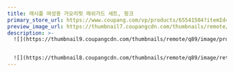 ```yaml
---
title: 래시플 여성용 가오리핏 래쉬가드 세트, 핑크
primary_store_url: https://www.coupang.com/vp/products/65541504?itemId=221104538&vendorItemId=3535211309
preview_image_url: https://thumbnail7.coupangcdn.com/thumbnails/remote/230x230ex/image/product/image/vendoritem/2019/10/14/3535211309/c4bce07b-0dba-4687-9335-c7dca1fc70da.jpg
description: >-
  ![](https://thumbnail9.coupangcdn.com/thumbnails/remote/q89/image/product/content/vendorItem/2019/09/20/221104538/68d841a5-31f6-43b7-8e50-6b9c1edcbaf7.jpg)


  ![](https://thumbnail8.coupangcdn.com/thumbnails/remote/q89/image/retail/images/6590021679905803-a219fb6c-5e6b-4e8d-804e-4ea4c1c0043b.jpg)
---
```

